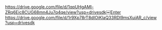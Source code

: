 https://drive.google.com/file/d/1qpUHgAMl-ZRq6Eic8CUG68mn4Ju7q4qe/view?usp=drivesdk￼Enter
https://drive.google.com/file/d/1r9Xp78rT8dIOiKlaQ33RDl9msXuiAR_c/view?usp=drivesdk
